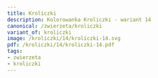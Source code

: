 ```yaml
---
title: Kroliczki
description: Kolorowanka Kroliczki - wariant 14
canonical: /zwierzeta/kroliczki
variant_of: kroliczki
image: /kroliczki/14/kroliczki-14.svg
pdf: /kroliczki/14/kroliczki-14.pdf
tags:
- zwierzeta
- kroliczki
---
```

